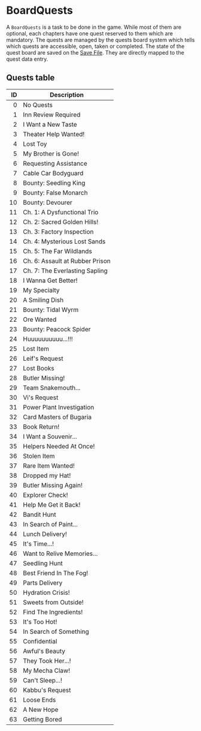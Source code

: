 # BoardQuests

A `BoardQuests` is a task to be done in the game. While most of them are optional, each chapters have one quest reserved to them which are mandatory. The quests are managed by the quests board system which tells which quests are accessible, open, taken or completed. The state of the quest board are saved on the [Save File](../External%20data%20format/Save%20File.md). They are directly mapped to the quest data entry.

## Quests table

|ID|Description|
|--:|-----------|
|0|No Quests|
|1|Inn Review Required|
|2|I Want a New Taste|
|3|Theater Help Wanted!|
|4|Lost Toy|
|5|My Brother is Gone!|
|6|Requesting Assistance|
|7|Cable Car Bodyguard|
|8|Bounty: Seedling King|
|9|Bounty: False Monarch|
|10|Bounty: Devourer|
|11|Ch. 1: A Dysfunctional Trio|
|12|Ch. 2: Sacred Golden Hills!|
|13|Ch. 3: Factory Inspection|
|14|Ch. 4: Mysterious Lost Sands|
|15|Ch. 5: The Far Wildlands|
|16|Ch. 6: Assault at Rubber Prison|
|17|Ch. 7: The Everlasting Sapling|
|18|I Wanna Get Better!|
|19|My Specialty|
|20|A Smiling Dish|
|21|Bounty: Tidal Wyrm|
|22|Ore Wanted|
|23|Bounty: Peacock Spider|
|24|Huuuuuuuuuu...!!!|
|25|Lost Item|
|26|Leif's Request|
|27|Lost Books|
|28|Butler Missing!|
|29|Team Snakemouth...|
|30|Vi's Request|
|31|Power Plant Investigation|
|32|Card Masters of Bugaria|
|33|Book Return!|
|34|I Want a Souvenir...|
|35|Helpers Needed At Once!|
|36|Stolen Item|
|37|Rare Item Wanted!|
|38|Dropped my Hat!|
|39|Butler Missing Again!|
|40|Explorer Check!|
|41|Help Me Get it Back!|
|42|Bandit Hunt|
|43|In Search of Paint...|
|44|Lunch Delivery!|
|45|It's Time...!|
|46|Want to Relive Memories...|
|47|Seedling Hunt|
|48|Best Friend In The Fog!|
|49|Parts Delivery|
|50|Hydration Crisis!|
|51|Sweets from Outside!|
|52|Find The Ingredients!|
|53|It's Too Hot!|
|54|In Search of Something|
|55|Confidential|
|56|Awful's Beauty|
|57|They Took Her...!|
|58|My Mecha Claw!|
|59|Can't Sleep...!|
|60|Kabbu's Request|
|61|Loose Ends|
|62|A New Hope|
|63|Getting Bored|
